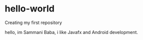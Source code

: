 # hello-world
Creating my first repository

hello, im Sammani Baba, i like Javafx and Android development.
